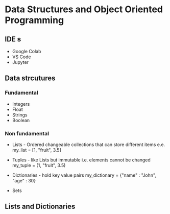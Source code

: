 # Data Structures and Object Oriented Programming

## IDE s
- Google Colab
- VS Code
- Jupyter

## Data strcutures

### Fundamental
  - Integers
  - Float
  - Strings
  - Boolean

### Non fundamental
  - Lists - Ordered changeable collections that can store different items e.e. 
  my_list = [1, "fruit", 3.5]

  - Tuples - like Lists but immutable i.e. elements cannot be changed
  my_tuple = (1, "fruit", 3.5)

  - Dictionaries - hold key value pairs
  my_dictionary = {"name" : "John", "age" : 30}

  - Sets

## Lists and Dictionaries

